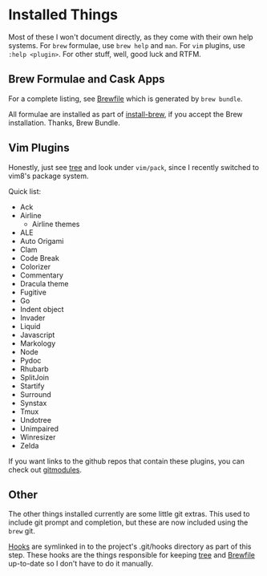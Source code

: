 # Installed Things

Most of these I won't document directly, as they come with their own help
systems. For `brew` formulae, use `brew help` and `man`. For `vim` plugins, use
`:help <plugin>`. For other stuff, well, good luck and RTFM.

## Brew Formulae and Cask Apps

For a complete listing, see [Brewfile](/Brewfile) which is generated by
`brew bundle`.

All formulae are installed as part of
[install-brew](/installers/install-brew.sh), if you accept the Brew
installation. Thanks, Brew Bundle.


## Vim Plugins

Honestly, just see [tree](/docs/tree.md) and look under `vim/pack`, since I
recently switched to vim8's package system.

Quick list:

- Ack
- Airline
  - Airline themes
- ALE
- Auto Origami
- Clam
- Code Break
- Colorizer
- Commentary
- Dracula theme
- Fugitive
- Go
- Indent object
- Invader
- Liquid
- Javascript
- Markology
- Node
- Pydoc
- Rhubarb
- SplitJoin
- Startify
- Surround
- Synstax
- Tmux
- Undotree
- Unimpaired
- Winresizer
- Zelda

If you want links to the github repos that contain these plugins, you can check
out [gitmodules](/.gitmodules).

## Other

The other things installed currently are some little git extras. This used to
include git prompt and completion, but these are now included using the `brew`
git.

[Hooks](/hooks) are symlinked in to the project's .git/hooks directory as part
of this step. These hooks are the things responsible for keeping
[tree](/docs/tree.md) and [Brewfile](/Brewfile) up-to-date so I don't have
to do it manually.
